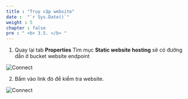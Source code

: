 ```yaml
---
title : "Truy cập website"
date :  "`r Sys.Date()`" 
weight : 5 
chapter : false
pre : " <b> 3.5. </b> "
---
```


1. Quay lại tab **Properties**
Tìm mục **Static website hosting** sẽ có đường dẫn ở bucket website endpoint

![Connect](/images/3.connect/014-connect.png)

2. Bấm vào link đó để kiểm tra website.

![Connect](/images/3.connect/015-connect.png)